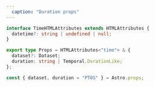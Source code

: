 ```yaml
---
  caption: "Duration props"
---
```


<!-- markdownlint-disable MD041 -->
<!-- dprint-ignore -->
```ts
interface TimeHTMLAttributes extends HTMLAttributes {
  datetime?: string | undefined | null;
}

export type Props = HTMLAttributes<"time"> & {
  dataset?: Dataset;
  duration: string | Temporal.DurationLike;
};

const { dataset, duration = "PT0S" } = Astro.props;
```

